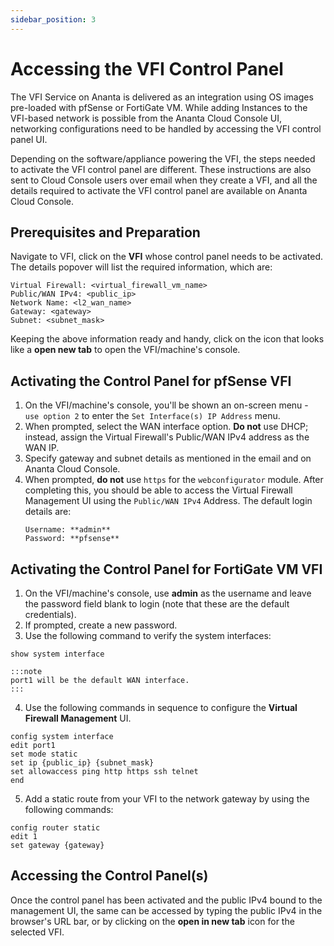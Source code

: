```yaml
---
sidebar_position: 3
---
```

# Accessing the VFI Control Panel

The VFI Service on Ananta is delivered as an integration using OS images pre-loaded with pfSense or FortiGate VM. While adding Instances to the VFI-based network is possible from the Ananta Cloud Console UI, networking configurations need to be handled by accessing the VFI control panel UI.

Depending on the software/appliance powering the VFI, the steps needed to activate the VFI control panel are different. These instructions are also sent to Cloud Console users over email when they create a VFI, and all the details required to activate the VFI control panel are available on Ananta Cloud Console.

## Prerequisites and Preparation

Navigate to VFI, click on the **VFI** whose control panel needs to be activated. The details popover will list the required information, which are:

```
Virtual Firewall: <virtual_firewall_vm_name>
Public/WAN IPv4: <public_ip>
Network Name: <l2_wan_name>
Gateway: <gateway>
Subnet: <subnet_mask>
```

Keeping the above information ready and handy, click on the icon that looks like a **open new tab** to open the VFI/machine's console.

## Activating the Control Panel for pfSense VFI

1. On the VFI/machine's console, you'll be shown an on-screen menu - `use option 2` to enter the `Set Interface(s) IP Address` menu.
2. When prompted, select the WAN interface option. **Do not** use DHCP; instead, assign the Virtual Firewall's Public/WAN IPv4 address as the WAN IP.
3. Specify gateway and subnet details as mentioned in the email and on Ananta Cloud Console.
4. When prompted, **do not** use `https` for the `webconfigurator` module. After completing this, you should be able to access the Virtual Firewall Management UI using the `Public/WAN IPv4` Address. The default login details are:
	```
	Username: **admin**
	Password: **pfsense**
	```


## Activating the Control Panel for FortiGate VM VFI

1. On the VFI/machine's console, use **admin** as the username and leave the password field blank to login (note that these are the default credentials).
2. If prompted, create a new password.
3. Use the following command to verify the system interfaces:

```
show system interface
```

	:::note
	port1 will be the default WAN interface.
	:::

4. Use the following commands in sequence to configure the **Virtual Firewall Management** UI.

```
config system interface  
edit port1  
set mode static  
set ip {public_ip} {subnet_mask}  
set allowaccess ping http https ssh telnet  
end
```


5. Add a static route from your VFI to the network gateway by using the following commands:
```
config router static  
edit 1  
set gateway {gateway}
```

## Accessing the Control Panel(s)

Once the control panel has been activated and the public IPv4 bound to the management UI, the same can be accessed by typing the public IPv4 in the browser's URL bar, or by clicking on the **open in new tab** icon for the selected VFI.


